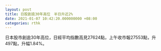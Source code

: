 ```yaml
---
layout: post
title: 日股創逾30年高位　半日升近2%
date: 2021-01-07 10:42:20.000000000 +08:00
categories: rthk
---
```


日本股市創逾30年高位，日經平均指數高見27624點，上午收市報27553點，升497點，升幅1.84%。
